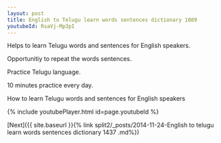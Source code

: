 ```yaml
---
layout: post
title: English to Telugu learn words sentences dictionary 1089 
youtubeId: RsaVj-Mp3pI
---
```

 
 
Helps to learn Telugu words and sentences for English speakers.

Opportunitiy to repeat the words sentences. 

Practice Telugu language. 
 
10 minutes practice every day. 
 
How to learn Telugu words and sentences for English speakers 
 
{% include youtubePlayer.html id=page.youtubeId %}
 
 
[Next]({{ site.baseurl }}{% link  split2/_posts/2014-11-24-English to telugu learn words sentences dictionary 1437 .md%})
 
